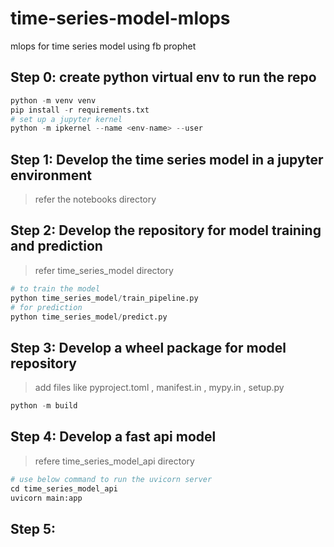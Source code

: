 # time-series-model-mlops
mlops for time series model using fb prophet
## Step 0: create python virtual env to run the repo
```python
python -m venv venv
pip install -r requirements.txt
# set up a jupyter kernel 
python -m ipkernel --name <env-name> --user
```
## Step 1: Develop the time series model in a jupyter environment
> refer the notebooks directory
## Step 2: Develop the repository for model training and prediction
> refer time_series_model directory
```python
# to train the model 
python time_series_model/train_pipeline.py
# for prediction
python time_series_model/predict.py
```
## Step 3: Develop a wheel package for model repository
> add files like pyproject.toml , manifest.in , mypy.in , setup.py
```python
python -m build
```

## Step 4:  Develop a fast api model 
> refere time_series_model_api directory
```python
# use below command to run the uvicorn server 
cd time_series_model_api
uvicorn main:app
```
## Step 5: 